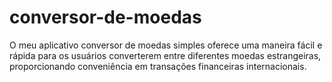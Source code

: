 # conversor-de-moedas
O meu aplicativo conversor de moedas simples oferece uma maneira fácil e rápida para os usuários converterem entre diferentes moedas estrangeiras, proporcionando conveniência em transações financeiras internacionais.

